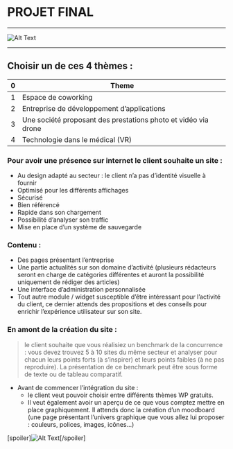 
# PROJET FINAL 
----

![Alt Text](https://media.giphy.com/media/dngSJRCuyR8ha/giphy-downsized.gif)

----
## Choisir un de ces 4 thèmes :
| 0 | Theme |
| ------ | ------ |
| 1 | Espace de coworking |
| 2 | Entreprise de développement d’applications |
| 3 | Une société proposant des prestations photo et vidéo via drone |
| 4 | Technologie dans le médical (VR) |

### Pour avoir une présence sur internet le client souhaite un site :

* Au design adapté au secteur : le client n’a pas d’identité visuelle à fournir 
* Optimisé pour les différents affichages 
* Sécurisé
* Bien référencé
* Rapide dans son chargement
* Possibilité d’analyser son traffic
* Mise en place d’un système de sauvegarde

### Contenu :
* Des pages présentant l’entreprise 
* Une partie actualités sur son domaine d’activité (plusieurs rédacteurs seront en charge de catégories différentes et  auront la possibilité uniquement de rédiger des articles)
* Une interface d’administration personnalisée
* Tout autre module / widget susceptible d’être intéressant pour l’activité du client, ce dernier attends des propositions et des conseils pour enrichir l’expérience utilisateur sur son site.

### En amont de la création du site :

> le client souhaite que vous réalisiez un benchmark de la concurrence : vous devez trouvez 5 à 10 sites du même secteur et analyser pour chacun leurs points forts (à s’inspirer) et leurs points faibles (à ne pas reproduire). La présentation de ce benchmark peut être sous forme de texte ou de tableau comparatif.

* Avant de commencer l’intégration du site :
    * le client veut pouvoir choisir entre différents thèmes WP gratuits.
    * Il veut également avoir un aperçu de ce que vous comptez mettre en place graphiquement. Il attends donc la création d’un moodboard (une page présentant l’univers graphique que vous allez lui proposer : couleurs, polices, images, icônes…)
    
 
[spoiler]![Alt Text](https://media.giphy.com/media/l3q2Lz5yuEFUXX3IQ/giphy-downsized.gif)[/spoiler]
